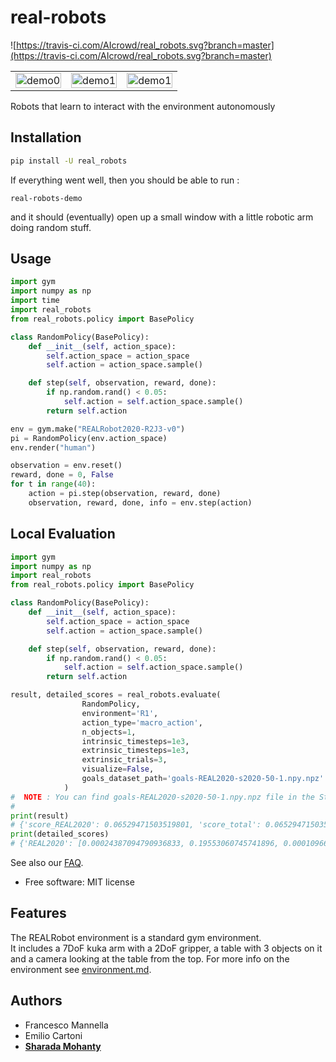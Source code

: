 # real-robots

![https://travis-ci.com/AIcrowd/real_robots.svg?branch=master](https://travis-ci.com/AIcrowd/real_robots.svg?branch=master)

<TABLE " width="100%" BORDER="0">
<TR>
<TD><img src="https://i.imgur.com/ORXaKBB.gif" alt="demo0" width="100%"></TD>
<TD><img src="https://i.imgur.com/w66lz4L.gif" alt="demo1" width="100%"></TD>
<TD><img src="https://i.imgur.com/oYARyZV.gif" alt="demo1" width="100%"></TD>
</TR>
</TABLE>

Robots that learn to interact with the environment autonomously

## Installation

```bash
pip install -U real_robots
```

If everything went well, then you should be able to run :

```
real-robots-demo
```

and it should (eventually) open up a small window with a little robotic arm
doing random stuff.

## Usage

```python
import gym
import numpy as np
import time
import real_robots
from real_robots.policy import BasePolicy

class RandomPolicy(BasePolicy):
    def __init__(self, action_space):
        self.action_space = action_space
        self.action = action_space.sample()

    def step(self, observation, reward, done):
        if np.random.rand() < 0.05:
            self.action = self.action_space.sample()
        return self.action

env = gym.make("REALRobot2020-R2J3-v0")
pi = RandomPolicy(env.action_space)
env.render("human")

observation = env.reset()
reward, done = 0, False
for t in range(40):    
    action = pi.step(observation, reward, done)
    observation, reward, done, info = env.step(action)    
```

## Local Evaluation

```python
import gym
import numpy as np
import real_robots
from real_robots.policy import BasePolicy

class RandomPolicy(BasePolicy):
    def __init__(self, action_space):
        self.action_space = action_space
        self.action = action_space.sample()

    def step(self, observation, reward, done):
        if np.random.rand() < 0.05:
            self.action = self.action_space.sample()
        return self.action

result, detailed_scores = real_robots.evaluate(
                RandomPolicy,
                environment='R1',
                action_type='macro_action',
                n_objects=1,
                intrinsic_timesteps=1e3,
                extrinsic_timesteps=1e3,
                extrinsic_trials=3,
                visualize=False,
                goals_dataset_path='goals-REAL2020-s2020-50-1.npy.npz'
            )
#  NOTE : You can find goals-REAL2020-s2020-50-1.npy.npz file in the Starter Kit repository or generate one using the generate_goals command.
#
print(result)
# {'score_REAL2020': 0.06529471503519801, 'score_total': 0.06529471503519801}
print(detailed_scores)
# {'REAL2020': [0.00024387094790936833, 0.19553060745741896, 0.00010966670026571288]}
```

See also our [FAQ](FAQ.md).

-   Free software: MIT license

## Features

The REALRobot environment is a standard gym environment.  
It includes a 7DoF kuka arm with a 2DoF gripper, a table with 3 objects on it and a camera looking at the table from the top. 
For more info on the environment see [environment.md](environment.md).

## Authors

-   Francesco Mannella
-   Emilio Cartoni
-   **[Sharada Mohanty](https://twitter.com/MeMohanty)**
